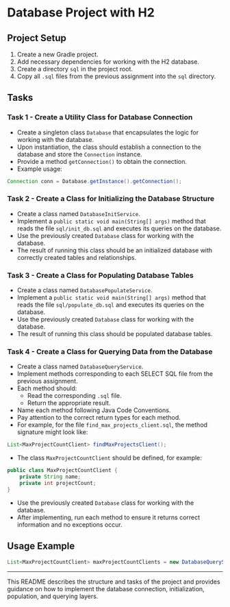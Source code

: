 
# Database Project with H2

## Project Setup

1. Create a new Gradle project.
2. Add necessary dependencies for working with the H2 database.
3. Create a directory `sql` in the project root.
4. Copy all `.sql` files from the previous assignment into the `sql` directory.

## Tasks

### Task 1 - Create a Utility Class for Database Connection

- Create a singleton class `Database` that encapsulates the logic for working with the database.
- Upon instantiation, the class should establish a connection to the database and store the `Connection` instance.
- Provide a method `getConnection()` to obtain the connection.
- Example usage:

```java
Connection conn = Database.getInstance().getConnection();
```

### Task 2 - Create a Class for Initializing the Database Structure

- Create a class named `DatabaseInitService`.
- Implement a `public static void main(String[] args)` method that reads the file `sql/init_db.sql` and executes its queries on the database.
- Use the previously created `Database` class for working with the database.
- The result of running this class should be an initialized database with correctly created tables and relationships.

### Task 3 - Create a Class for Populating Database Tables

- Create a class named `DatabasePopulateService`.
- Implement a `public static void main(String[] args)` method that reads the file `sql/populate_db.sql` and executes its queries on the database.
- Use the previously created `Database` class for working with the database.
- The result of running this class should be populated database tables.

### Task 4 - Create a Class for Querying Data from the Database

- Create a class named `DatabaseQueryService`.
- Implement methods corresponding to each SELECT SQL file from the previous assignment.
- Each method should:
  - Read the corresponding `.sql` file.
  - Return the appropriate result.
- Name each method following Java Code Conventions.
- Pay attention to the correct return types for each method.
- For example, for the file `find_max_projects_client.sql`, the method signature might look like:

```java
List<MaxProjectCountClient> findMaxProjectsClient();
```

- The class `MaxProjectCountClient` should be defined, for example:

```java
public class MaxProjectCountClient {
    private String name;
    private int projectCount;
}
```

- Use the previously created `Database` class for working with the database.
- After implementing, run each method to ensure it returns correct information and no exceptions occur.

## Usage Example

```java
List<MaxProjectCountClient> maxProjectCountClients = new DatabaseQueryService().findMaxProjectsClient();
```

---

This README describes the structure and tasks of the project and provides guidance on how to implement the database connection, initialization, population, and querying layers.
